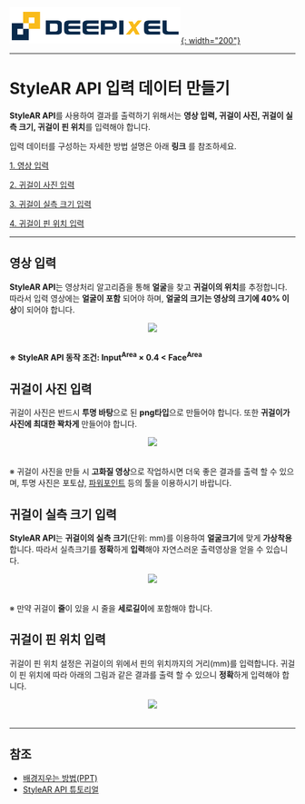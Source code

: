 [![deepixel.xyz](./img/Deepixel_logo.PNG){: width="200"}](https://deepixel.azurewebsites.net/)

***

# StyleAR API 입력 데이터 만들기

**StyleAR API**를 사용하여 결과를 출력하기 위해서는 **영상 입력, 귀걸이 사진, 귀걸이 실측 크기, 귀걸이 핀 위치**를 입력해야 합니다.

입력 데이터를 구성하는 자세한 방법 설명은 아래 **링크**
를 참조하세요.

 [1. 영상 입력](#영상-입력)

 [2. 귀걸이 사진 입력](#귀걸이-사진-입력)

 [3. 귀걸이 실측 크기 입력](#귀걸이-실측-크기-입력)

 [4. 귀걸이 핀 위치 입력](#귀걸이-핀-위치-입력)

 ***

## 영상 입력

**StyleAR API**는 영상처리 알고리즘을 통해 **얼굴**을 찾고 **귀걸이의 위치**를 추정합니다. 따라서 입력 영상에는 **얼굴이 포함** 되어야 하며, **얼굴의 크기는 영상의 크기에 40% 이상**이 되어야 합니다.

<center> <img src="https://deepixel-dev1.github.io/StyleAR/tutorial/img/Input(Face).png" width="300">
</center> <br/>

**※ StyleAR API 동작 조건: Input<sup>Area</sup> × 0.4 < Face<sup>Area</sup>**

## 귀걸이 사진 입력

귀걸이 사진은 반드시 **투명 바탕**으로 된 **png타입**으로 만들어야 합니다. 또한 **귀걸이가 사진에 최대한 꽉차게** 만들어야 합니다.

<center> <img src="https://deepixel-dev1.github.io/StyleAR/tutorial/img/Input(Earring).png" width="450"></center> <br/>

※ 귀걸이 사진을 만들 시 **고화질 영상**으로 작업하시면 더욱 좋은 결과를 출력 할 수 있으며, 투명 사진은 포토샵, [파워포인트][remove_background_ppt] 등의 툴을 이용하시기 바랍니다.

## 귀걸이 실측 크기 입력

**StyleAR API**는 **귀걸이의 실측 크기**(단위: mm)를 이용하여 **얼굴크기**에 맞게 **가상착용** 합니다. 따라서 실측크기를 **정확**하게 **입력**해야 자연스러운 출력영상을 얻을 수 있습니다.

<center> <img src="https://deepixel-dev1.github.io/StyleAR/tutorial/img/Input(EarringSize).png" width="350"></center> <br/>

※ 만약 귀걸이 **줄**이 있을 시 줄을 **세로길이**에 포함해야 합니다.

## 귀걸이 핀 위치 입력

귀걸이 핀 위치 설정은 귀걸이의 위에서 핀의 위치까지의 거리(mm)를 입력합니다. 귀걸이 핀 위치에 따라 아래의 그림과 같은 결과를 출력 할 수 있으니 **정확**하게 입력해야 합니다.

<center> <img src="https://deepixel-dev1.github.io/StyleAR/tutorial/img/Input(pin_position).png" width="600"></center> <br/>

***

## 참조

- [배경지우는 방법(PPT)][remove_background_ppt]
- [StyleAR API 튜토리얼][android_tutorial]

[remove_background_ppt]: https://support.office.com/en-us/article/remove-the-background-of-a-picture-c0819a62-6844-4190-8d67-6fb1713a12bf
[android_tutorial]: https://deepixel-dev1.github.io/StyleAR/tutorial/
